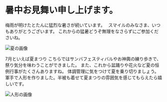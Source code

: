 # 暑中お見舞い申し上げます。

梅雨が明けたとたんに猛烈な暑さが続いています。　
スマイルのみなさま、いつもありがとうございます。
これからの猛暑どうぞ無理をなさらずにご参加くださいね。

![夏の画像](https://storage.googleapis.com/smile-blog/2024-07-21/S__5709873.jpg)

7月といえば夏まつり
こちらではサンバフェスティバルやお神輿の練り歩きで、祭り気分を味わうことができました。
また、これから盆踊りや花火など夏の恒例行事がたくさんありますね。
体調管理に気をつけて夏を乗り切りましょう。
軍手で人形を作りました。半被も着せて夏まつりの雰囲気を感じてもらえたら嬉しいです。

![人形の画像](https://storage.googleapis.com/smile-blog/2024-07-21/S__4292706.jpg)
